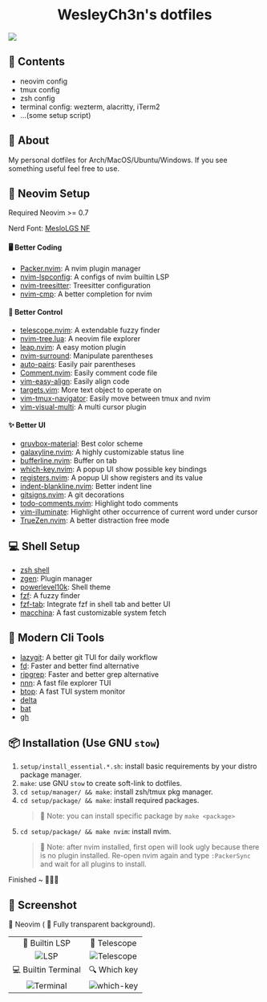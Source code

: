 <h1 align="center">
  WesleyCh3n's dotfiles
</h1>

  <img src="https://user-images.githubusercontent.com/30611421/184914452-c9b1b1d4-0269-4938-ab4a-ac30f4441696.png">

## 📖 Contents
- neovim config
- tmux config
- zsh config
- terminal config: wezterm, alacritty, iTerm2
- ...(some setup script)

## 💭 About

My personal dotfiles for Arch/MacOS/Ubuntu/Windows. If you see something useful feel free to use.

## 🌟 Neovim Setup

Required Neovim >= 0.7

Nerd Font: [MesloLGS NF](https://github.com/romkatv/powerlevel10k-media)

#### 🖥  Better Coding
- [Packer.nvim](https://github.com/wbthomason/packer.nvim): A nvim plugin manager
- [nvim-lspconfig](https://github.com/neovim/nvim-lspconfig): A configs of nvim builtin LSP
- [nvim-treesitter](https://github.com/nvim-treesitter/nvim-treesitter): Treesitter configuration
- [nvim-cmp](https://github.com/hrsh7th/nvim-cmp): A better completion for nvim

#### 🚀 Better Control
- [telescope.nvim](https://github.com/nvim-telescope/telescope.nvim): A extendable fuzzy finder
- [nvim-tree.lua](https://github.com/kyazdani42/nvim-tree.lua): A neovim file explorer
- [leap.nvim](https://github.com/ggandor/leap.nvim): A easy motion plugin
- [nvim-surround](https://github.com/kylechui/nvim-surround): Manipulate parentheses
- [auto-pairs](https://github.com/jiangmiao/auto-pairs): Easily pair parentheses
- [Comment.nvim](https://github.com/numToStr/Comment.nvim): Easily comment code file
- [vim-easy-align](https://github.com/junegunn/vim-easy-align): Easily align code
- [targets.vim](https://github.com/wellle/targets.vim): More text object to operate on
- [vim-tmux-navigator](https://github.com/christoomey/vim-tmux-navigator): Easily move between tmux and nvim
- [vim-visual-multi](https://github.com/mg979/vim-visual-multi): A multi cursor plugin

#### ✨ Better UI
- [gruvbox-material](https://github.com/sainnhe/gruvbox-material): Best color scheme
- [galaxyline.nvim](https://github.com/glepnir/galaxyline.nvim): A highly customizable status line
- [bufferline.nvim](https://github.com/akinsho/bufferline.nvim): Buffer on tab
- [which-key.nvim](https://github.com/folke/which-key.nvim): A popup UI show possible key bindings
- [registers.nvim](https://github.com/tversteeg/registers.nvim): A popup UI show registers and its value
- [indent-blankline.nvim](https://github.com/lukas-reineke/indent-blankline.nvim): Better indent line
- [gitsigns.nvim](https://github.com/lewis6991/gitsigns.nvim): A git decorations
- [todo-comments.nvim](https://github.com/folke/todo-comments.nvim): Highlight todo comments
- [vim-illuminate](https://github.com/RRethy/vim-illuminate): Highlight other occurrence of current word under cursor
- [TrueZen.nvim](https://github.com/Pocco81/TrueZen.nvim): A better distraction free mode

## 💻 Shell Setup
- [zsh shell](https://github.com/zsh-users/zsh)
- [zgen](https://github.com/tarjoilija/zgen): Plugin manager
- [powerlevel10k](https://github.com/romkatv/powerlevel10k): Shell theme
- [fzf](https://github.com/junegunn/fzf): A fuzzy finder
- [fzf-tab](https://github.com/Aloxaf/fzf-tab): Integrate fzf in shell tab and better UI
- [macchina](https://github.com/Macchina-CLI/macchina): A fast customizable system fetch

## 🧰 Modern Cli Tools

- [lazygit](https://github.com/jesseduffield/lazygit): A better git TUI for daily workflow
- [fd](https://github.com/sharkdp/fd): Faster and better find alternative
- [ripgrep](https://github.com/BurntSushi/ripgrep): Faster and better grep alternative
- [nnn](https://github.com/jarun/nnn): A fast file explorer TUI
- [btop](https://github.com/aristocratos/btop): A fast TUI system monitor
- [delta](https://github.com/dandavison/delta)
- [bat](https://github.com/sharkdp/bat)
- [gh](https://github.com/cli/cli)

## 📦 Installation (Use GNU `stow`)

1. `setup/install_essential.*.sh`: install basic requirements by your distro package manager.
2. `make`: use GNU `stow` to create soft-link to dotfiles.
3. `cd setup/manager/ && make`: install zsh/tmux pkg manager.
4. `cd setup/package/ && make`: install required packages.
    > 📄 Note: you can install specific package by `make <package>`
5. `cd setup/package/ && make nvim`: install nvim.
    > 📄 Note: after nvim installed, first open will look ugly because there is
    no plugin installed. Re-open nvim again and type `:PackerSync` and wait for
    all plugins to install.

Finished ~ 🎉🎉🎉

## 📸 Screenshot

🌟 Neovim ( 👻 Fully transparent background).

|                                                                                                                    |                                                                                                                     |
|                                                        :-:                                                         |                                                         :-:                                                         |
|                                                   🤖 Builtin LSP                                                   |                                                    🔭 Telescope                                                     |
|   ![LSP](https://user-images.githubusercontent.com/30611421/184917310-e2d147b2-02bd-49f4-bef8-269ac358eadd.png)    | ![Telescope](https://user-images.githubusercontent.com/30611421/184917843-9d0d255d-52ff-4759-a620-0eefae1584ac.png) |
|                                                💻 Builtin Terminal                                                 |                                                    🔍 Which key                                                     |
| ![Terminal](https://user-images.githubusercontent.com/30611421/184918606-bdccd4ca-0bfb-47b1-8682-36a0da7176a5.png) | ![which-key](https://user-images.githubusercontent.com/30611421/184918843-162fd963-ed96-4de6-b595-2054ad9d57fe.png) |
